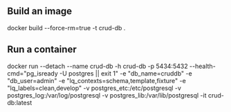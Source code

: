 
## Build an image
docker build --force-rm=true -t crud-db .

## Run a container
docker run --detach --name crud-db -h crud-db -p 5434:5432 --health-cmd="pg_isready -U postgres || exit 1" -e "db_name=cruddb" -e "db_user=admin" -e "lq_contexts=schema,template,fixture" -e "lq_labels=clean,develop" -v postgres_etc:/etc/postgresql -v postgres_log:/var/log/postgresql -v postgres_lib:/var/lib/postgresql -it crud-db:latest